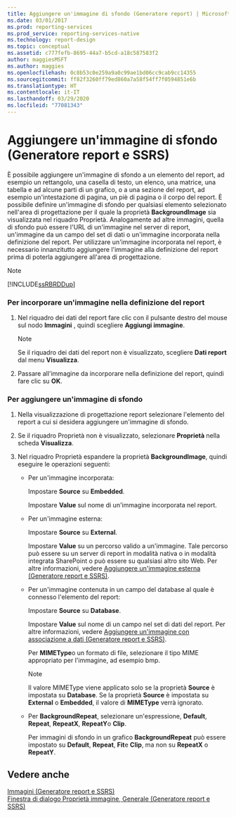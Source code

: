 ```yaml
---
title: Aggiungere un'immagine di sfondo (Generatore report) | Microsoft Docs
ms.date: 03/01/2017
ms.prod: reporting-services
ms.prod_service: reporting-services-native
ms.technology: report-design
ms.topic: conceptual
ms.assetid: c777fefb-8695-44a7-b5cd-a18c587583f2
author: maggiesMSFT
ms.author: maggies
ms.openlocfilehash: 0c8b53c0e259a9a0c99ae1bd06cc9cab9cc14355
ms.sourcegitcommit: ff82f3260ff79ed860a7a58f54ff7f0594851e6b
ms.translationtype: HT
ms.contentlocale: it-IT
ms.lasthandoff: 03/29/2020
ms.locfileid: "77081343"
---
```

# <a name="add-a-background-image-report-builder-and-ssrs"></a>Aggiungere un'immagine di sfondo (Generatore report e SSRS)
  È possibile aggiungere un'immagine di sfondo a un elemento del report, ad esempio un rettangolo, una casella di testo, un elenco, una matrice, una tabella e ad alcune parti di un grafico, o a una sezione del report, ad esempio un'intestazione di pagina, un piè di pagina o il corpo del report. È possibile definire un'immagine di sfondo per qualsiasi elemento selezionato nell'area di progettazione per il quale la proprietà **BackgroundImage** sia visualizzata nel riquadro Proprietà. Analogamente ad altre immagini, quella di sfondo può essere l'URL di un'immagine nel server di report, un'immagine da un campo del set di dati o un'immagine incorporata nella definizione del report. Per utilizzare un'immagine incorporata nel report, è necessario innanzitutto aggiungere l'immagine alla definizione del report prima di poterla aggiungere all'area di progettazione.  
  
> [!NOTE]  
>  [!INCLUDE[ssRBRDDup](../../includes/ssrbrddup-md.md)]  
  
### <a name="to-embed-an-image-in-the-report-definition"></a>Per incorporare un'immagine nella definizione del report  
  
1.  Nel riquadro dei dati del report fare clic con il pulsante destro del mouse sul nodo **Immagini** , quindi scegliere **Aggiungi immagine**.  
  
    > [!NOTE]  
    >  Se il riquadro dei dati del report non è visualizzato, scegliere **Dati report** dal menu **Visualizza**.  
  
2.  Passare all'immagine da incorporare nella definizione del report, quindi fare clic su **OK**.  
  
### <a name="to-add-a-background-image"></a>Per aggiungere un'immagine di sfondo  
  
1.  Nella visualizzazione di progettazione report selezionare l'elemento del report a cui si desidera aggiungere un'immagine di sfondo.  
  
2.  Se il riquadro Proprietà non è visualizzato, selezionare **Proprietà** nella scheda **Visualizza**.  
  
3.  Nel riquadro Proprietà espandere la proprietà **BackgroundImage**, quindi eseguire le operazioni seguenti:  
  
    -   Per un'immagine incorporata:  
  
         Impostare **Source** su **Embedded**.  
  
         Impostare **Value** sul nome di un'immagine incorporata nel report.  
  
    -   Per un'immagine esterna:  
  
         Impostare **Source** su **External**.  
  
         Impostare **Value** su un percorso valido a un'immagine. Tale percorso può essere su un server di report in modalità nativa o in modalità integrata SharePoint o può essere su qualsiasi altro sito Web. Per altre informazioni, vedere [Aggiungere un'immagine esterna &#40;Generatore report e SSRS&#41;](../../reporting-services/report-design/add-an-external-image-report-builder-and-ssrs.md).  
  
    -   Per un'immagine contenuta in un campo del database al quale è connesso l'elemento del report:  
  
         Impostare **Source** su **Database**.  
  
         Impostare **Value** sul nome di un campo nel set di dati del report. Per altre informazioni, vedere [Aggiungere un'immagine con associazione a dati &#40;Generatore report e SSRS&#41;](../../reporting-services/report-design/add-a-data-bound-image-report-builder-and-ssrs.md).  
  
         Per **MIMEType**o un formato di file, selezionare il tipo MIME appropriato per l'immagine, ad esempio bmp.  
  
        > [!NOTE]  
        >  Il valore MIMEType viene applicato solo se la proprietà **Source** è impostata su **Database**. Se la proprietà **Source** è impostata su **External** o **Embedded**, il valore di **MIMEType** verrà ignorato.  
  
    -   Per **BackgroundRepeat**, selezionare un'espressione, **Default**, **Repeat**, **RepeatX**, **RepeatY**o **Clip**.  
  
         Per immagini di sfondo in un grafico **BackgroundRepeat** può essere impostato su **Default**, **Repeat**, **Fit**e **Clip**, ma non su **RepeatX** o **RepeatY**.  
  
## <a name="see-also"></a>Vedere anche  
 [Immagini &#40;Generatore report e SSRS&#41;](../../reporting-services/report-design/images-report-builder-and-ssrs.md)   
 [Finestra di dialogo Proprietà immagine, Generale &#40;Generatore report e SSRS&#41;](https://msdn.microsoft.com/library/c2218b93-f7fe-46ef-995f-d7dadf9752ec)  
  
  
